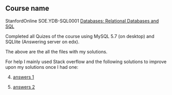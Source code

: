 ## Course name

StanfordOnline SOE.YDB-SQL0001
[Databases: Relational Databases and SQL](https://learning.edx.org/course/course-v1:StanfordOnline+SOE.YDB-SQL0001+2T2020/dates)

Completed all Quizes of the course using MySQL 5.7 (on desktop) and
SQLlite (Answering server on edx).

The above are the all the files with my solutions.

For help I mainly used Stack overflow and the following solutions to
improve upon my solutions once I had one: 

4. [answers 1](https://github.com/nataliehan23/MySQL-Coursera/blob/master/movie_rating_extra.sql)

5. [answers 2](https://github.com/ashmichheda/SQL-Stanford-Lagunita)



